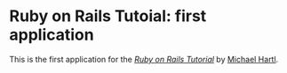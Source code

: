# Ruby on Rails Tutoial: first application

This is the first application for the
[*Ruby on Rails Tutorial*](http://railstutorial.org/)
by [Michael Hartl](http://michaelhartl.com/).

